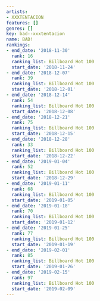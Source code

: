 ```yaml
---
artists:
- XXXTENTACION
features: []
genres: []
key: bad--xxxtentacion
name: BAD!
rankings:
- end_date: '2018-11-30'
  rank: 16
  ranking_list: Billboard Hot 100
  start_date: '2018-11-24'
- end_date: '2018-12-07'
  rank: 39
  ranking_list: Billboard Hot 100
  start_date: '2018-12-01'
- end_date: '2018-12-14'
  rank: 54
  ranking_list: Billboard Hot 100
  start_date: '2018-12-08'
- end_date: '2018-12-21'
  rank: 75
  ranking_list: Billboard Hot 100
  start_date: '2018-12-15'
- end_date: '2018-12-28'
  rank: 33
  ranking_list: Billboard Hot 100
  start_date: '2018-12-22'
- end_date: '2019-01-04'
  rank: 52
  ranking_list: Billboard Hot 100
  start_date: '2018-12-29'
- end_date: '2019-01-11'
  rank: 68
  ranking_list: Billboard Hot 100
  start_date: '2019-01-05'
- end_date: '2019-01-18'
  rank: 70
  ranking_list: Billboard Hot 100
  start_date: '2019-01-12'
- end_date: '2019-01-25'
  rank: 77
  ranking_list: Billboard Hot 100
  start_date: '2019-01-19'
- end_date: '2019-02-01'
  rank: 85
  ranking_list: Billboard Hot 100
  start_date: '2019-01-26'
- end_date: '2019-02-15'
  rank: 97
  ranking_list: Billboard Hot 100
  start_date: '2019-02-09'
---
```


